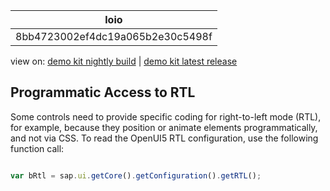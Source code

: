 <!-- loio8bb4723002ef4dc19a065b2e30c5498f -->

| loio |
| -----|
| 8bb4723002ef4dc19a065b2e30c5498f |

<div id="loio">

view on: [demo kit nightly build](https://openui5nightly.hana.ondemand.com/#/topic/8bb4723002ef4dc19a065b2e30c5498f) | [demo kit latest release](https://openui5.hana.ondemand.com/#/topic/8bb4723002ef4dc19a065b2e30c5498f)</div>

## Programmatic Access to RTL

Some controls need to provide specific coding for right-to-left mode \(RTL\), for example, because they position or animate elements programmatically, and not via CSS. To read the OpenUI5 RTL configuration, use the following function call:

```js

var bRtl = sap.ui.getCore().getConfiguration().getRTL();
```

